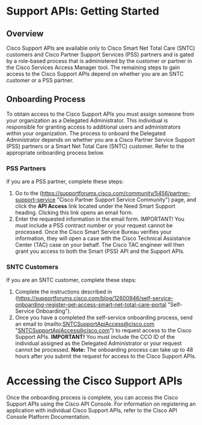 # Support APIs: Getting Started 
## Overview
Cisco Support APIs are available only to Cisco Smart Net Total Care (SNTC) customers and Cisco Partner Support Services (PSS) partners and is gated by a role-based process that is administered by the customer or partner in the Cisco Services Access Manager tool. The remaining steps to gain access to the Cisco Support APIs depend on whether you are an SNTC customer or a PSS partner.
## Onboarding Process
To obtain access to the Cisco Support APIs you must assign someone from your organization as a Delegated Administrator. This individual is responsible for granting access to additional users and administrators within your organization. The process to onboard the Delegated Administrator depends on whether you are a Cisco Partner Service Support (PSS) partners or a Smart Net Total Care (SNTC) customer. Refer to the appropriate onboarding process below.
### PSS Partners
If you are a PSS partner, complete these steps:
1.	Go to the (https://supportforums.cisco.com/community/5456/partner-support-service "Cisco Partner Support Service Community") page, and click the **API Access** link located under the Need Smart Support heading. Clicking this link opens an email form. 
2.	Enter the requested information in the email form.
IMPORTANT! You must include a PSS contract number or your request cannot be processed.
Once the Cisco Smart Service Bureau verifies your information, they will open a case with the Cisco Technical Assistance Center (TAC) case on your behalf. The Cisco TAC engineer will then grant you access to both the Smart (PSS) API and the Support APIs. 
### SNTC Customers
If you are an SNTC customer, complete these steps:
1.	Complete the instructions described in (https://supportforums.cisco.com/blog/12600946/self-service-onboarding-register-get-access-smart-net-total-care-portal "Self-Service Onboarding").
2.	Once you have a completed the self-service onboarding process, send an email to (mailto:SNTCSupportApiAccess@cisco.com "SNTCSupportApiAccess@cisco.com") to request access to the Cisco Support APIs. 
**IMPORTANT!** You must include the CCO ID of the individual assigned as the Delegated Administrator or your request cannot be processed.
**Note:** The onboarding process can take up to 48 hours after you submit the request for access to the Cisco Support APIs.
# Accessing the Cisco Support APIs
Once the onboarding process is complete, you can access the Cisco Support APIs using the Cisco API Console. For information on registering an application with individual Cisco Support APIs, refer to the Cisco API Console Platform Documentation.
